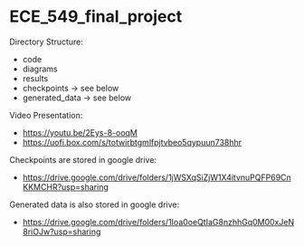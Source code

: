 # ECE_549_final_project

Directory Structure:
- code
- diagrams
- results
- checkpoints -> see below
- generated_data -> see below

Video Presentation:
- https://youtu.be/2Eys-8-ooqM
- https://uofi.box.com/s/totwirbtgmlfpjtvbeo5qypuun738hhr

Checkpoints are stored in google drive: 
- https://drive.google.com/drive/folders/1jWSXqSiZjW1X4itvnuPQFP69CnKKMCHR?usp=sharing

Generated data is also stored in google drive:
- https://drive.google.com/drive/folders/1Ioa0oeQtIaG8nzhhGq0M00xJeN8riOJw?usp=sharing
